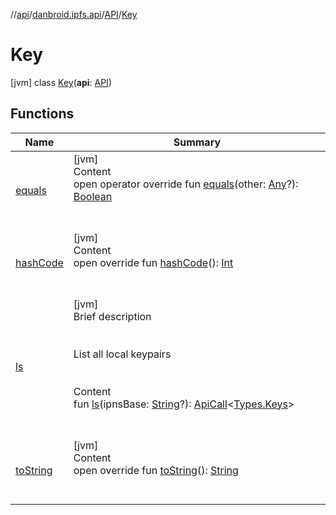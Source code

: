 //[api](../../../index.md)/[danbroid.ipfs.api](../../index.md)/[API](../index.md)/[Key](index.md)



# Key  
 [jvm] class [Key](index.md)(**api**: [API](../index.md))   


## Functions  
  
|  Name|  Summary| 
|---|---|
| [equals](../../-types/-name-value/index.md#kotlin/Any/equals/#kotlin.Any?/PointingToDeclaration/)| [jvm]  <br>Content  <br>open operator override fun [equals](../../-types/-name-value/index.md#kotlin/Any/equals/#kotlin.Any?/PointingToDeclaration/)(other: [Any](https://kotlinlang.org/api/latest/jvm/stdlib/kotlin/-any/index.html)?): [Boolean](https://kotlinlang.org/api/latest/jvm/stdlib/kotlin/-boolean/index.html)  <br><br><br>
| [hashCode](../../-types/-name-value/index.md#kotlin/Any/hashCode/#/PointingToDeclaration/)| [jvm]  <br>Content  <br>open override fun [hashCode](../../-types/-name-value/index.md#kotlin/Any/hashCode/#/PointingToDeclaration/)(): [Int](https://kotlinlang.org/api/latest/jvm/stdlib/kotlin/-int/index.html)  <br><br><br>
| [ls](ls.md)| [jvm]  <br>Brief description  <br><br><br>List all local keypairs<br><br>  <br>Content  <br>fun [ls](ls.md)(ipnsBase: [String](https://kotlinlang.org/api/latest/jvm/stdlib/kotlin/-string/index.html)?): [ApiCall](../../-api-call/index.md)<[Types.Keys](../../-types/-keys/index.md)>  <br><br><br>
| [toString](../../-types/-name-value/index.md#kotlin/Any/toString/#/PointingToDeclaration/)| [jvm]  <br>Content  <br>open override fun [toString](../../-types/-name-value/index.md#kotlin/Any/toString/#/PointingToDeclaration/)(): [String](https://kotlinlang.org/api/latest/jvm/stdlib/kotlin/-string/index.html)  <br><br><br>

